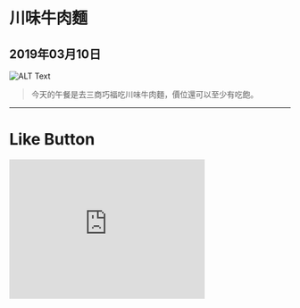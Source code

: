 # 川味牛肉麵
## 2019年03月10日

![ALT Text](https://lazyteatime.github.io/2019/2019-03-10/beef%20noodle.jpg "川味牛肉麵")

>今天的午餐是去三商巧福吃川味牛肉麵，價位還可以至少有吃飽。

* * *

# Like Button

  <iframe class="lc-margin-top-64 lc-margin-bottom-32 lc-mobile" height="250px" width="350px" data-v-b66e9a5a="" frameborder="0" src="https://button.like.co/in/embed/lazy_tea_time/button?referrer=https://lazyteatime.github.io/2019/2019-03-10/2019-03-10&amp;type=wp"> </iframe>
